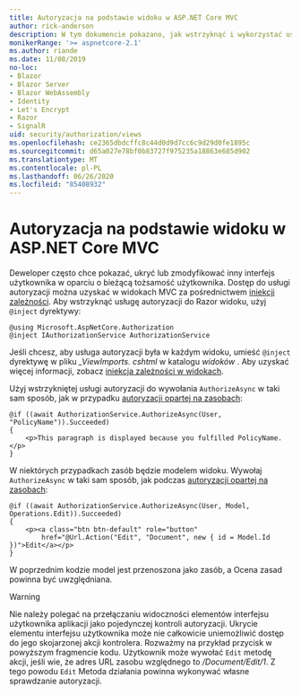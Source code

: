 ```yaml
---
title: Autoryzacja na podstawie widoku w ASP.NET Core MVC
author: rick-anderson
description: W tym dokumencie pokazano, jak wstrzyknąć i wykorzystać usługę autoryzacji w Razor widoku ASP.NET Core.
monikerRange: '>= aspnetcore-2.1'
ms.author: riande
ms.date: 11/08/2019
no-loc:
- Blazor
- Blazor Server
- Blazor WebAssembly
- Identity
- Let's Encrypt
- Razor
- SignalR
uid: security/authorization/views
ms.openlocfilehash: ce2365dbdcffc8c44d0d9d7cc6c9d29d0fe1895c
ms.sourcegitcommit: d65a027e78bf0b83727f975235a18863e685d902
ms.translationtype: MT
ms.contentlocale: pl-PL
ms.lasthandoff: 06/26/2020
ms.locfileid: "85408932"
---
```

# <a name="view-based-authorization-in-aspnet-core-mvc"></a>Autoryzacja na podstawie widoku w ASP.NET Core MVC

Deweloper często chce pokazać, ukryć lub zmodyfikować inny interfejs użytkownika w oparciu o bieżącą tożsamość użytkownika. Dostęp do usługi autoryzacji można uzyskać w widokach MVC za pośrednictwem [iniekcji zależności](xref:fundamentals/dependency-injection). Aby wstrzyknąć usługę autoryzacji do Razor widoku, użyj `@inject` dyrektywy:

```cshtml
@using Microsoft.AspNetCore.Authorization
@inject IAuthorizationService AuthorizationService
```

Jeśli chcesz, aby usługa autoryzacji była w każdym widoku, umieść `@inject` dyrektywę w pliku *_ViewImports. cshtml* w katalogu *widoków* . Aby uzyskać więcej informacji, zobacz [iniekcja zależności w widokach](xref:mvc/views/dependency-injection).

Użyj wstrzykniętej usługi autoryzacji do wywołania `AuthorizeAsync` w taki sam sposób, jak w przypadku [autoryzacji opartej na zasobach](xref:security/authorization/resourcebased#security-authorization-resource-based-imperative):

```cshtml
@if ((await AuthorizationService.AuthorizeAsync(User, "PolicyName")).Succeeded)
{
    <p>This paragraph is displayed because you fulfilled PolicyName.</p>
}
```

W niektórych przypadkach zasób będzie modelem widoku. Wywołaj `AuthorizeAsync` w taki sam sposób, jak podczas [autoryzacji opartej na zasobach](xref:security/authorization/resourcebased#security-authorization-resource-based-imperative):

```cshtml
@if ((await AuthorizationService.AuthorizeAsync(User, Model, Operations.Edit)).Succeeded)
{
    <p><a class="btn btn-default" role="button"
        href="@Url.Action("Edit", "Document", new { id = Model.Id })">Edit</a></p>
}
```

W poprzednim kodzie model jest przenoszona jako zasób, a Ocena zasad powinna być uwzględniana.

> [!WARNING]
> Nie należy polegać na przełączaniu widoczności elementów interfejsu użytkownika aplikacji jako pojedynczej kontroli autoryzacji. Ukrycie elementu interfejsu użytkownika może nie całkowicie uniemożliwić dostęp do jego skojarzonej akcji kontrolera. Rozważmy na przykład przycisk w powyższym fragmencie kodu. Użytkownik może wywołać `Edit` metodę akcji, jeśli wie, że adres URL zasobu względnego to */Document/Edit/1*. Z tego powodu `Edit` Metoda działania powinna wykonywać własne sprawdzanie autoryzacji.
